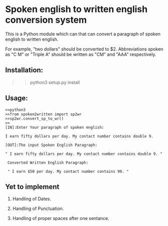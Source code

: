 
# Spoken english to written english conversion system

This is a Python module which can that can convert a paragraph of spoken english to written english.

 For example, "two dollars" should be converted to $2. Abbreviations spoken as "C M" or "Triple A" should be written as "CM" and "AAA" respectively.


## Installation:

   >>python3 setup.py install

## Usage:

    >>python3
	>>from spoken2written import sp2wr
	>>sp2wr.convert_sp_to_wr()
	>>
	[IN]:Enter Your paragraph of spoken english:
	
	I earn fifty dollars per day. My contact number contains double 9.
	
	[OUT]:The input Spoken English Paragraph: 
	
	" I earn fifty dollars per day. My contact number contains double 9. "
		
	 Converted Written English Paragraph: 
	 
	 " I earn $50 per day. My contact number contains 99. "

	





## Yet to implement


1. Handling of Dates.

2. Handling of Punctuation.

3. Handling of proper spaces after one sentance.



